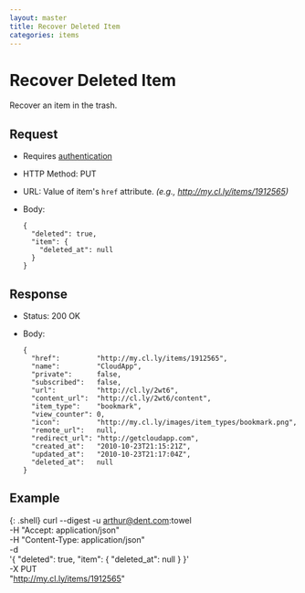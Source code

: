 ```yaml
---
layout: master
title: Recover Deleted Item
categories: items
---
```


# Recover Deleted Item

Recover an item in the trash.


## Request

- Requires [authentication](/usage/#authentication)
- HTTP Method: PUT
- URL: Value of item's `href` attribute. _(e.g., http://my.cl.ly/items/1912565)_
- Body:

      {
        "deleted": true,
        "item": {
          "deleted_at": null
        }
      }


## Response

- Status: 200 OK
- Body:

      {
        "href":         "http://my.cl.ly/items/1912565",
        "name":         "CloudApp",
        "private":      false,
        "subscribed":   false,
        "url":          "http://cl.ly/2wt6",
        "content_url":  "http://cl.ly/2wt6/content",
        "item_type":    "bookmark",
        "view_counter": 0,
        "icon":         "http://my.cl.ly/images/item_types/bookmark.png",
        "remote_url":   null,
        "redirect_url": "http://getcloudapp.com",
        "created_at":   "2010-10-23T21:15:21Z",
        "updated_at":   "2010-10-23T21:17:04Z",
        "deleted_at":   null
      }


## Example

{: .shell}
    curl --digest -u arthur@dent.com:towel \
         -H "Accept: application/json" \
         -H "Content-Type: application/json" \
         -d \
           '{
              "deleted": true,
              "item": {
                "deleted_at": null
              }
            }' \
         -X PUT \
         "http://my.cl.ly/items/1912565"
